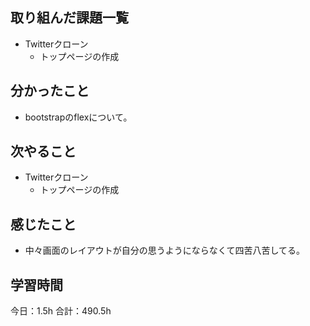 ## 取り組んだ課題一覧
*  Twitterクローン
   * トップページの作成
## 分かったこと
* bootstrapのflexについて。
  
    
    

## 次やること
*  Twitterクローン
   * トップページの作成
## 感じたこと
* 中々画面のレイアウトが自分の思うようにならなくて四苦八苦してる。
 
## 学習時間
今日：1.5h
合計：490.5h
